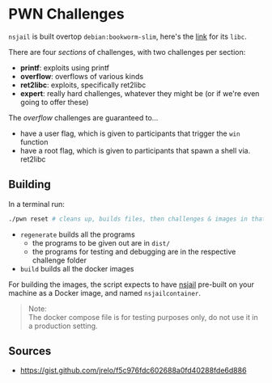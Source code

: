 # PWN Challenges

`nsjail` is built overtop `debian:bookworm-slim`, here's the [link](https://packages.debian.org/bookworm/libc-bin) for its `libc`.

There are four *sections* of challenges, with two challenges per section:

- **printf**: exploits using printf
- **overflow**: overflows of various kinds
- **ret2libc**: exploits, specifically ret2libc
- **expert**: really hard challenges, whatever they might be (or if we're even going to offer these)

The *overflow* challenges are guaranteed to...

- have a user flag, which is given to participants that trigger the `win` function
- have a root flag, which is given to participants that spawn a shell via. ret2libc

## Building

In a terminal run:

```sh
./pwn reset # cleans up, builds files, then challenges & images in that order
```

- `regenerate` builds all the programs
  - the programs to be given out are in `dist/`
  - the programs for testing and debugging are in the respective challenge folder
- `build` builds all the docker images

For building the images, the script expects to have [nsjail](https://github.com/google/nsjail) pre-built on your machine as a Docker image,
and named `nsjailcontainer`.

>Note:  
>The docker compose file is for testing purposes only, do not use it in a production setting.

## Sources

- <https://gist.github.com/jrelo/f5c976fdc602688a0fd40288fde6d886>

